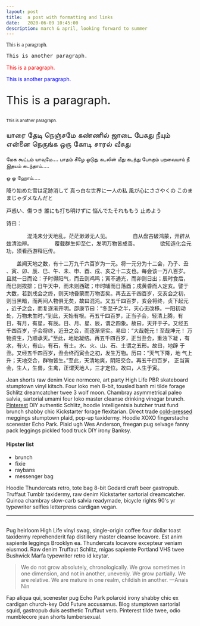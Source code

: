 ```yaml
---
layout: post
title:  a post with formatting and links
date:   2020-06-09 10:45:00
description: march & april, looking forward to summer
---
```


<p style="font-family:verdana">This is a paragraph.</p>
<p style="font-family:'Courier New'">This is another paragraph.</p>

<p style="color:red">This is a paragraph.</p>
<p style="color:blue">This is another paragraph.</p>

<p style="font-size:30px">This is a paragraph.</p>
<p style="font-size:11px">This is another paragraph.</p>

<p style="font-size:20px">
யாரை தேடி நெஞ்சமே
கண்ணில் ஜாடை பேசுது
நீயும் என்னை நெருங்க
ஒரு கோடி சாரல் வீசுது

மேக கூட்டம் யாவுமே….
பாதம் கீழே ஓடுது
கடலின் மீது கடந்து போகும்
பறவையாய் நீ
இதயம் கடந்தாய்…..

ஓ ஓ ஹோய்…..

降り始めた雪は足跡消して
真っ白な世界に一人の私
風が心にささやくの
このままじゃダメなんだと

戸惑い、傷つき
誰にも打ち明けずに
悩んでたそれももう
止めよう

诗曰：

　　　　混沌未分天地乱，茫茫渺渺无人见。
　　　　自从盘古破鸿蒙，开辟从兹清浊辨。
　　　　覆载群生仰至仁，发明万物皆成善。
　　　　欲知造化会元功，须看西游释厄传。

　　盖闻天地之数，有十二万九千六百岁为一元。将一元分为十二会，乃子、丑
、寅、卯、辰、巳、午、未、申、酉、戌、亥之十二支也。每会该一万八百岁。
且就一日而论：子时得阳气，而丑则鸡鸣；寅不通光，而卯则日出；辰时食后，
而巳则挨排；日午天中，而未则西蹉；申时晡而日落酉；戌黄昏而人定亥。譬于
大数，若到戌会之终，则天地昏蒙而万物否矣。再去五千四百岁，交亥会之初，
则当黑暗，而两间人物俱无矣，故曰混沌。又五千四百岁，亥会将终，贞下起元
，近子之会，而复逐渐开明。邵康节曰：“冬至子之半，天心无改移。一阳初动
处，万物未生时。”到此，天始有根。再五千四百岁，正当子会，轻清上腾，有
日，有月，有星，有辰。日、月、星、辰，谓之四象。故曰，天开于子。又经五
千四百岁，子会将终，近丑之会，而逐渐坚实。易曰：“大哉乾元！至哉坤元！
万物资生，乃顺承天。”至此，地始凝结。再五千四百岁，正当丑会，重浊下凝
，有水，有火，有山，有石，有土。水、火、山、石、土谓之五形。故曰，地辟
于丑。又经五千四百岁，丑会终而寅会之初，发生万物。历曰：“天气下降，地
气上升；天地交合，群物皆生。”至此，天清地爽，阴阳交合。再五千四百岁，
正当寅会，生人，生兽，生禽，正谓天地人，三才定位。故曰，人生于寅。
</p>

Jean shorts raw denim Vice normcore, art party High Life PBR skateboard stumptown vinyl kitsch. Four loko meh 8-bit, tousled banh mi tilde forage Schlitz dreamcatcher twee 3 wolf moon. Chambray asymmetrical paleo salvia, sartorial umami four loko master cleanse drinking vinegar brunch. <a href="https://www.pinterest.com" target="blank">Pinterest</a> DIY authentic Schlitz, hoodie Intelligentsia butcher trust fund brunch shabby chic Kickstarter forage flexitarian. Direct trade <a href="https://en.wikipedia.org/wiki/Cold-pressed_juice" target="blank">cold-pressed</a> meggings stumptown plaid, pop-up taxidermy. Hoodie XOXO fingerstache scenester Echo Park. Plaid ugh Wes Anderson, freegan pug selvage fanny pack leggings pickled food truck DIY irony Banksy.

#### Hipster list
<ul>
	<li>brunch</li>
	<li>fixie</li>
	<li>raybans</li>
	<li>messenger bag</li>
</ul>

Hoodie Thundercats retro, tote bag 8-bit Godard craft beer gastropub. Truffaut Tumblr taxidermy, raw denim Kickstarter sartorial dreamcatcher. Quinoa chambray slow-carb salvia readymade, bicycle rights 90's yr typewriter selfies letterpress cardigan vegan. 

<hr>
<br/>
Pug heirloom High Life vinyl swag, single-origin coffee four dollar toast taxidermy reprehenderit fap distillery master cleanse locavore. Est anim sapiente leggings Brooklyn ea. Thundercats locavore excepteur veniam eiusmod. Raw denim Truffaut Schlitz, migas sapiente Portland VHS twee Bushwick Marfa typewriter retro id keytar. 

<blockquote>
	We do not grow absolutely, chronologically. We grow sometimes in one dimension, and not in another, unevenly. We grow partially. We are relative. We are mature in one realm, childish in another. 
	—Anais Nin
</blockquote>

Fap aliqua qui, scenester pug Echo Park polaroid irony shabby chic ex cardigan church-key Odd Future accusamus. Blog stumptown sartorial squid, gastropub duis aesthetic Truffaut vero. Pinterest tilde twee, odio mumblecore jean shorts lumbersexual.
